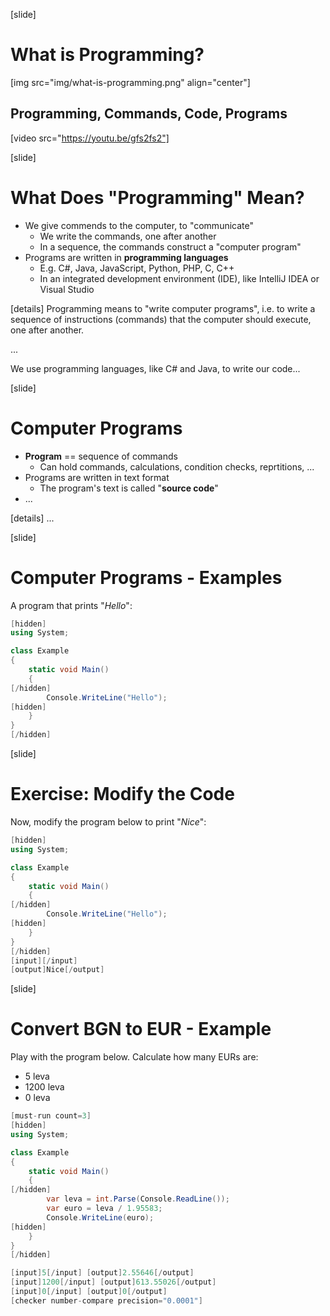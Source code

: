 [slide]
# What is Programming?
[img src="img/what-is-programming.png" align="center"]
## Programming, Commands, Code, Programs

[video src="https://youtu.be/gfs2fs2"]


[slide]
# What Does "Programming" Mean?
 - We give commends to the computer, to "communicate"
   - We write the commands, one after another
   - In a sequence, the commands construct a "computer program"
 - Programs are written in **programming languages**
   - E.g. C#, Java, JavaScript, Python, PHP, C, C++
   - In an integrated development environment (IDE), like IntelliJ IDEA or Visual Studio

[details]
Programming means to "write computer programs", i.e. to write a sequence of instructions (commands) that the computer should execute, one after another. 

...

We use programming languages, like C# and Java, to write our code...


[slide]
# Computer Programs
 - **Program** == sequence of commands
   - Can hold commands, calculations, condition checks, reprtitions, ...
 - Programs are written in text format
   - The program's text is called "**source code**"
 - ...

[details]
...


[slide]
# Computer Programs - Examples

A program that prints "*Hello*":

```csharp [must-run]
[hidden]
using System;

class Example
{
	static void Main()
	{
[/hidden]
		Console.WriteLine("Hello");
[hidden]
	}
}
[/hidden]
```

[slide]
# Exercise: Modify the Code

Now, modify the program below to print "*Nice*":

```csharp
[hidden]
using System;

class Example
{
	static void Main()
	{
[/hidden]
		Console.WriteLine("Hello");
[hidden]
	}
}
[/hidden]
[input][/input]
[output]Nice[/output]
```


[slide]
# Convert BGN to EUR - Example

Play with the program below. Calculate how many EURs are:
 - 5 leva
 - 1200 leva
 - 0 leva

```csharp
[must-run count=3]
[hidden]
using System;

class Example
{
	static void Main()
	{
[/hidden]
		var leva = int.Parse(Console.ReadLine());
		var euro = leva / 1.95583;
		Console.WriteLine(euro);
[hidden]
	}
}
[/hidden]

[input]5[/input] [output]2.55646[/output]
[input]1200[/input] [output]613.55026[/output]
[input]0[/input] [output]0[/output]
[checker number-compare precision="0.0001"]
```
